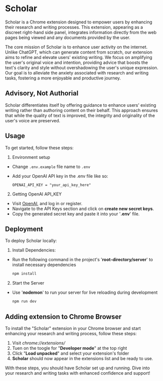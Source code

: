 # Scholar

Scholar is a Chrome extension designed to empower users by enhancing their research and writing processes. This extension, appearing as a discreet right-hand side panel, integrates information directly from the web pages being viewed and any documents provided by the user.

The core mission of Scholar is to enhance user activity on the internet. Unlike ChatGPT, which can generate content from scratch, our extension aims to refine and elevate users' existing writing. We focus on amplifying the user's original voice and intention, providing advice that boosts the text's clarity and style without overshadowing the user's unique expression. Our goal is to alleviate the anxiety associated with research and writing tasks, fostering a more enjoyable and productive journey.

## Advisory, Not Authorial

Scholar differentiates itself by offering guidance to enhance users' existing writing rather than authoring content on their behalf. This approach ensures that while the quality of text is improved, the integrity and originality of the user's voice are preserved.

## Usage

To get started, follow these steps:

1. Environment setup
  - Change `.env.example` file name to `.env`
  - Add your OpenAI API key in the .env file like so:

    ```phyton
    OPENAI_API_KEY = "your_api_key_here"
    ```


2. Getting OpenAI API_KEY
  - Visit [OpenAI](https://platform.openai.com/docs/introduction), and log in or register.
  - Navigate to the API Keys section and click on **create new secret keys**.
  - Copy the generated secret key and paste it into your '**.env**' file.


## Deployment

To deploy Scholar locally:

1. Install Dependencies:
  - Run the following command in the project's '**root-directory/server**' to install necessary dependencies

      ```bash
      npm install
      ```

2. Start the Server
  - Use '**nodemon**' to run your server for live reloading during development
  
    ```bash
    npm run dev
     ```

## Adding extension to Chrome Browser

To install the "Scholar" extension in your Chrome browser and start enhancing your research and writing process, follow these steps:

1. Visit *chrome://extensions/*
2. Tuen on the toogle for "**Developer mode**" at the top right
3. Click "**Load unpacked**" and select your extension's folder
4. **Scholar** should now appear in the extensions list and be ready to use.

With these steps, you should have Scholar set up and running. Dive into your research and writing tasks with enhanced confidence and support!